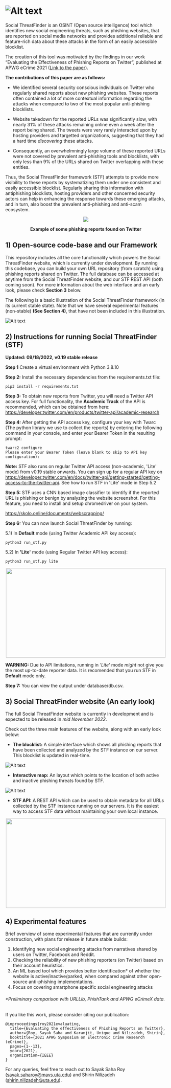 # ![Alt text](/img/stf_logo.png?raw=true "Social ThreatFinder Banner")

Social ThreatFinder is an OSINT (Open source intelligence) tool which identifies new social engineering threats, such as phishing websites, that are reported on social media networks and provides additional reliable and feature-rich data about these attacks in the form of an easily accessible blocklist. 

The creation of this tool was motivated by the findings in our work “Evaluating the Effectiveness of Phishing Reports on Twitter”, published at APWG eCrime 2021 ([Link to the paper](https://ieeexplore.ieee.org/abstract/document/9738786?casa_token=FjAIF57PrIUAAAAA:timEgDLq87uH-jxlNFpAbrDjAxesCbdHV3Rg05ywazIEAkLi0Bb_JVNAfhNAOR0RrczqTwk3M_Y)). 

**The contributions of this paper are as follows:**

- We identified several security conscious individuals on Twitter who regularly shared reports about new phishing websites. These reports often contained a lot of more contextual information regarding the attacks when compared to two of the most popular anti-phishing blocklists.

- Website takedown for the reported URLs was significantly slow, with nearly 31% of these attacks remaining online even a week after the report being shared. The tweets were very rarely interacted upon by hosting providers and targetted organizations, suggesting that they had a hard time *discovering* these attacks. 


- Consequently, an overwhelmningly large volume of these reported URLs were not covered by prevalent anti-phishing tools and blocklists, with only less than 9% of the URLs shared on Twitter overlapping with these entities.  

Thus, the Social ThreatFinder framework (STF) attempts to provide more visibility to these reports by systematizing them under one consistent and easily accessible blocklist. Regularly sharing this information with antiphishing blocklists, hosting providers and other concerned security actors can help in enhancing the response towards these emerging attacks, and in turn, also boost the prevalent anti-phishing and anti-scam ecosystem. 

<p align="center">
<img src="/img/phishing_reports.png"/>
</p>

<p align="center">
  <b>Example of some phishing reports found on Twitter</b>
</p>

## 1) Open-source code-base and our Framework

This repository includes all the core functionality which powers the Social ThreatFinder website, which is currently under development. By running this codebase, you can build your own URL repository (from scratch) using phishing reports shared on Twitter. The full database can be accessed at anytime from the Social ThreatFinder website, and our STF REST API (both coming soon). For more information about the web interface and an early look, please check **Section 3** below.

The following is a basic illustration of the Social ThreatFinder framework (in its current stable state). Note that we have several experimental features (non-stable) **(See Section 4)**, that have not been included in this illustration.  

![Alt text](/img/stf_framework_basic.png?raw=true "Social ThreatFinder Framework")

## 2) Instructions for running Social ThreatFinder (STF)

**Updated: 09/18/2022, v0.19 stable release** 

**Step 1** Create a virtual environment with Python 3.8.10

**Step 2:** Install the necessary dependencies from the requirements.txt file:

```
pip3 install -r requirements.txt
```

**Step 3:** To obtain new reports from Twitter, you will need a Twitter API access key. For full functionality, the **Academic Track** of the API is recommended, which can be obtained from here: https://developer.twitter.com/en/products/twitter-api/academic-research

**Step 4:** After getting the API access key, configure your key with Twarc (The python library we use to collect the reports) by entering the following command in your console, and enter your Bearer Token in the resulting prompt:

```
twarc2 configure
Please enter your Bearer Token (leave blank to skip to API key configuration): 
```

**Note:** STF also runs on regular Twitter API access (non-academic, 'Lite' mode) from v0.19 stable onwards. You can sign up for a regular API key on https://developer.twitter.com/en/docs/twitter-api/getting-started/getting-access-to-the-twitter-api. See how to run STF in 'Lite' mode in Step 5.2


**Step 5:** STF uses a CNN based image classifier to identify if the reported URL is phishing or benign by analyzing the website screenshot. For this feature, you need to install and setup chromedriver on your system.

https://skolo.online/documents/webscrapping/

**Step 6:** You can now launch Social ThreatFinder by running:

5.1) In **Default** mode (using Twitter Academic API key access):

```
python3 run_stf.py
```
5.2) In **'Lite'** mode (using Regular Twitter API key access):

```
python3 run_stf.py lite
```

<p align="center">
<img src="/img/stf_running.png" width="500" height="280"/>
</p>

**WARNING:** Due to API limitations, running in *'Lite'* mode *might* not give you the most up-to-date reporter data. It is recomended that you run STF in **Default** mode only.  


**Step 7:** You can view the output under database/db.csv. 

## 3) Social ThreatFinder website (An early look)

The full Social ThreatFinder website is currently in development and is expected to be released in *mid November 2022*. 

Check out the three main features of the website, along with an early look below:

- **The blocklist:** A simple interface which shows all phishing reports that have been collected and analyzed by the STF instance on our server. This blocklist is updated in real-time.  

![Alt text](/img/stf_database.png?raw=true "Blocklist interface")
	
- **Interactive map:** An layout which points to the location of both active and inactive phishing threats found by STF. 

![Alt text](/img/stf_map.gif?raw=true "Interactive Map")

- **STF API:** A REST API which can be used to obtain metadata for all URLs collected by the STF instance running on our servers. It is the easiest way to access STF data without maintaining your own local instance. 
<p align="center">
<img src="/img/stf_api_demo.png" width="500" height="280"/>
</p>

## 4) Experimental features

Brief overview of some experimental features that are currently under construction, with plans for release in future stable builds:

1) Identifying new social engineering attacks from narratives shared by users on Twitter, Facebook and Reddit. 
2) Checking the reliability of new phishing reporters (on Twitter) based on their account heuristics.
3) An ML based tool which provides better identification\* of whether the website is active/inactive/parked, when compared against other open-source anti-phishing implementations.
4) Focus on covering smartphone specific social engineering attacks 

###### \*Preliminary comparison with URLLib, PhishTank and APWG eCrimeX data.


If you like this work, please consider citing our publication:

```
@inproceedings{roy2021evaluating,
  title={Evaluating the effectiveness of Phishing Reports on Twitter},
  author={Roy, Sayak Saha and Karanjit, Unique and Nilizadeh, Shirin},
  booktitle={2021 APWG Symposium on Electronic Crime Research (eCrime)},
  pages={1--13},
  year={2021},
  organization={IEEE}
}
```
For any queries, feel free to reach out to Sayak Saha Roy (sayak.saharoy@mavs.uta.edu) and Shirin Nilizadeh (shirin.nilizadeh@uta.edu).
